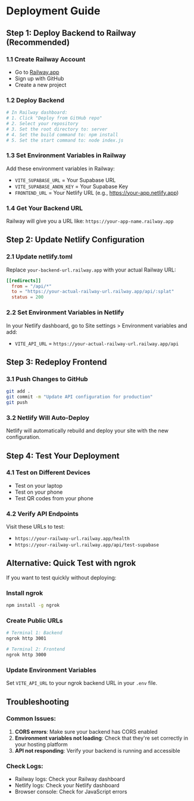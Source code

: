 # Deployment Guide

## Step 1: Deploy Backend to Railway (Recommended)

### 1.1 Create Railway Account
- Go to [Railway.app](https://railway.app)
- Sign up with GitHub
- Create a new project

### 1.2 Deploy Backend
```bash
# In Railway dashboard:
# 1. Click "Deploy from GitHub repo"
# 2. Select your repository
# 3. Set the root directory to: server
# 4. Set the build command to: npm install
# 5. Set the start command to: node index.js
```

### 1.3 Set Environment Variables in Railway
Add these environment variables in Railway:
- `VITE_SUPABASE_URL` = Your Supabase URL
- `VITE_SUPABASE_ANON_KEY` = Your Supabase Key
- `FRONTEND_URL` = Your Netlify URL (e.g., https://your-app.netlify.app)

### 1.4 Get Your Backend URL
Railway will give you a URL like: `https://your-app-name.railway.app`

## Step 2: Update Netlify Configuration

### 2.1 Update netlify.toml
Replace `your-backend-url.railway.app` with your actual Railway URL:
```toml
[[redirects]]
  from = "/api/*"
  to = "https://your-actual-railway-url.railway.app/api/:splat"
  status = 200
```

### 2.2 Set Environment Variables in Netlify
In your Netlify dashboard, go to Site settings > Environment variables and add:
- `VITE_API_URL` = `https://your-actual-railway-url.railway.app/api`

## Step 3: Redeploy Frontend

### 3.1 Push Changes to GitHub
```bash
git add .
git commit -m "Update API configuration for production"
git push
```

### 3.2 Netlify Will Auto-Deploy
Netlify will automatically rebuild and deploy your site with the new configuration.

## Step 4: Test Your Deployment

### 4.1 Test on Different Devices
- Test on your laptop
- Test on your phone
- Test QR codes from your phone

### 4.2 Verify API Endpoints
Visit these URLs to test:
- `https://your-railway-url.railway.app/health`
- `https://your-railway-url.railway.app/api/test-supabase`

## Alternative: Quick Test with ngrok

If you want to test quickly without deploying:

### Install ngrok
```bash
npm install -g ngrok
```

### Create Public URLs
```bash
# Terminal 1: Backend
ngrok http 3001

# Terminal 2: Frontend  
ngrok http 3000
```

### Update Environment Variables
Set `VITE_API_URL` to your ngrok backend URL in your `.env` file.

## Troubleshooting

### Common Issues:
1. **CORS errors**: Make sure your backend has CORS enabled
2. **Environment variables not loading**: Check that they're set correctly in your hosting platform
3. **API not responding**: Verify your backend is running and accessible

### Check Logs:
- Railway logs: Check your Railway dashboard
- Netlify logs: Check your Netlify dashboard
- Browser console: Check for JavaScript errors 